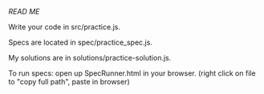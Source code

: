 *READ ME*

Write your code in src/practice.js.

Specs are located in spec/practice_spec.js.

My solutions are in solutions/practice-solution.js. 

To run specs: open up SpecRunner.html in your browser. 
(right click on file to "copy full path", paste in browser)
